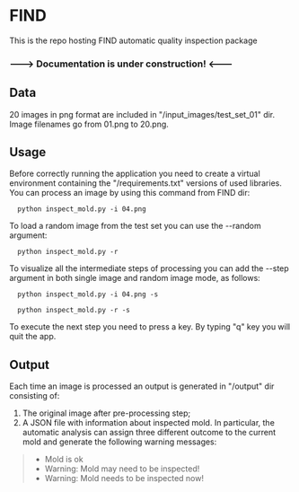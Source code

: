 # FIND
This is the repo hosting FIND automatic quality inspection package

### ---> Documentation is under construction! <---

## Data

20 images in png format are included in "/input_images/test_set_01" dir. Image filenames go from 01.png to 20.png.


## Usage

Before correctly running the application you need to create a virtual environment containing the "/requirements.txt" versions of used libraries.
You can process an image by using this command from FIND dir:
```
  python inspect_mold.py -i 04.png
```
To load a random image from the test set you can use the --random argument:
```
  python inspect_mold.py -r
```
To visualize all the intermediate steps of processing you can add the --step argument in both single image and random image mode, as follows:
```
  python inspect_mold.py -i 04.png -s
 
  python inspect_mold.py -r -s
 ```
To execute the next step you need to press a key. By typing "q" key you will quit the app.

 ## Output

Each time an image is processed an output is generated in "/output" dir consisting of:
1. The original image after pre-processing step;
2. A JSON file with information about inspected mold. In particular, the automatic analysis can assign three different outcome to the current mold and generate the following warning messages:<br>
>  - Mold is ok<br>
>  - Warning: Mold may need to be inspected!<br>
>  - Warning: Mold needs to be inspected now!<br>
  
